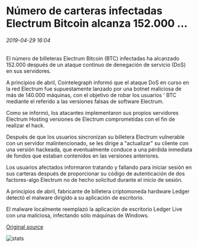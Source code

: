 # Número de carteras infectadas Electrum Bitcoin alcanza 152.000 ...

###### 2019-04-29 16:04

El número de billeteras Electrum Bitcoin (BTC) infectadas ha alcanzado 152.000 después de un ataque continuo de denegación de servicio (DoS) en sus servidores.

A principios de abril, Cointelegraph informó que el ataque DoS en curso en la red Electrum fue supuestamente lanzado por una botnet maliciosa de más de 140.000 máquinas, con el objetivo de robar los usuarios ' BTC mediante el referido a las versiones falsas de software Electrum.

Como se informó, los atacantes implementaron sus propios servidores Electrum Hosting versiones de Electrum comprometidas con el fin de realizar el hack.

Después de que los usuarios sincronizan su billetera Electrum vulnerable con un servidor malintencionado, se les dirige a "actualizar" su cliente con una versión hackeada, que eventualmente conduce a una pérdida inmediata de fondos que estaban contenidos en las versiones anteriores.

Los usuarios afectados informaron tratando y fallando para iniciar sesión en sus carteras después de proporcionar su código de autenticación de dos factores-algo Electrum no de hecho solicitud durante el inicio de sesión.

A principios de abril, fabricante de billetera criptomoneda hardware Ledger detectó el malware dirigido a su aplicación de escritorio.

El malware localmente reemplazó la aplicación de escritorio Ledger Live con una maliciosa, infectando sólo máquinas de Windows.

[Original source](https://cointelegraph.com/news/number-of-infected-electrum-bitcoin-wallets-reaches-152-000)

![stats](https://c.statcounter.com/11760860/0/a89fa40b/1/ "stats")